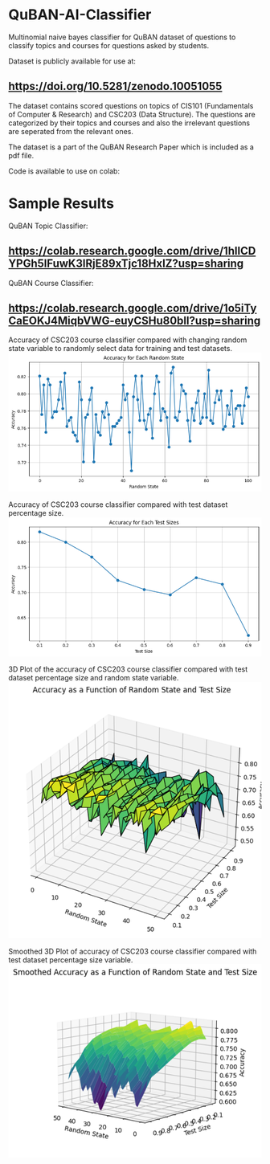 # QuBAN-AI-Classifier
Multinomial naive bayes classifier for QuBAN dataset of questions to classify topics and courses for questions asked by students.

Dataset is publicly available for use at:
## https://doi.org/10.5281/zenodo.10051055

The dataset contains scored questions on topics of CIS101 (Fundamentals of Computer & Research) and CSC203 (Data Structure). The questions are categorized by their topics and courses and also the irrelevant questions are seperated from the relevant ones.

The dataset is a part of the QuBAN Research Paper which is included as a pdf file.

Code is available to use on colab:

# Sample Results

QuBAN Topic Classifier:
## https://colab.research.google.com/drive/1hllCDYPGh5lFuwK3lRjE89xTjc18HxIZ?usp=sharing

QuBAN Course Classifier:
## https://colab.research.google.com/drive/1o5iTyCaEOKJ4MiqbVWG-euyCSHu80bll?usp=sharing

Accuracy of CSC203 course classifier compared with changing random state variable to randomly select data for training and test datasets.
![Random State Accuracy](results/A.png?raw=true "Random State Accuracy")

Accuracy of CSC203 course classifier compared with test dataset percentage size.
![Test Size Accuracy](results/B.png?raw=true "Test Size Accuracy")

3D Plot of the accuracy of CSC203 course classifier compared with test dataset percentage size and random state variable.
![3D Plot Accuracy](results/C.png?raw=true "3D Plot Accuracy")

Smoothed 3D Plot of accuracy of CSC203 course classifier compared with test dataset percentage size variable.
![3D Smoothed Plot Accuracy](results/D.png?raw=true "3D Smoothed Plot Accuracy")
